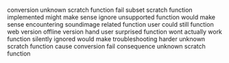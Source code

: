 conversion unknown scratch function fail subset scratch function implemented might make sense ignore unsupported function would make sense encountering soundimage related function user could still function web version offline version hand user surprised function wont actually work function silently ignored would make troubleshooting harder unknown scratch function cause conversion fail consequence unknown scratch function